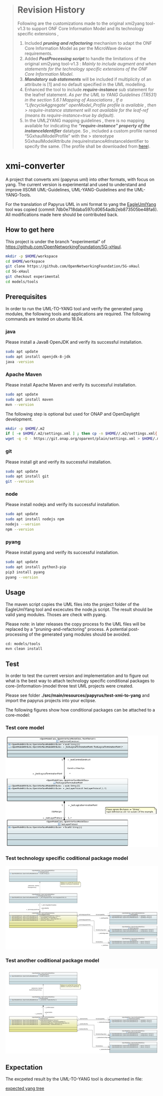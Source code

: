 > # Revision History 
> Following are the customizations made to the original xmi2yang tool-v1.3 to support ONF Core Information Model and its technology specific extensions ,
> 1.	Included _**pruning and refactoring**_ mechanism to adapt the ONF Core Information Model as per the MicroWave device requirements.
> 2.	Added _**PostProcessing script**_ to handle the limitations of the original xmi2yang tool-v1.3 : _Mainly to include augment and when statements for the technology specific extensions of the ONF Core Information Model_.
> 3.	_**Mandatory sub statements**_ will be included if multiplicity of an attribute is [1] and no default specified  in the UML modelling.
> 4.	Enhanced the tool to include _**require-instance**_ sub statement for the leafref statement. _As per the UML to YANG Guidelines (TR531) in the section 5.6.1 Mapping of Associations , If a “LifecycleAggregate” openModel_Profile profile is available , then > require-instance statement will not available for the leaf-ref (means its require-instance=true by default)._
> 5.	In the UML2YANG mapping guidelines , there is no mapping available for indicating the _**“require-instance” property of the instanceIdentifier**_ datatype. So , included a custom profile named “5GxhaulModelProfile” with the > stereotype 5GxhaulModelAttribute /requireInstanceAtInstanceIdentifier to specify the same. (The profile shall be downloaded from [here](https://github.com/OpenNetworkingFoundation/5G-xHaul/blob/experimental/models/tools/customProfiles/5GxhaulModelProfile.zip)).

# xmi-converter

A project that converts xmi (papyrus uml) into other formats, with focus on yang.
The current version is experimental and used to understand and improve IISOMI UML-Guidelines, UML-YANG-Guidelines and the UML-YANG-Tools.

For the translation of Papyrus UML in xmi format to yang the [EagleUmlYang](https://github.com/OpenNetworkingFoundation/EagleUmlYang) tool was copied (commit 7db0e718daba597cd0654adb2eb873505be48fa6). All modifications made here should be contributed back.

## How to get here

This project is under the branch "experimental" of https://github.com/OpenNetworkingFoundation/5G-xHaul.

```bash
mkdir -p $HOME/workspace
cd $HOME/workspace
git clone https://github.com/OpenNetworkingFoundation/5G-xHaul
cd 5G-xHaul
git checkout experimental
cd models/tools
```

## Prerequisites

In order to run the UML-TO-YANG tool and verify the generated yang modules, the following tools and applications are required.
The following commands are tested on ubuntu 18.04.

### java

Please install a Java8 OpenJDK and verify its successful installation.

```bash
sudo apt update
sudo apt install openjdk-8-jdk
java -version
```

### Apache Maven

Please install Apache Maven and verify its successful installation.

```bash
sudo apt update
sudo apt install maven
mvn --version
```

The following step is optional but used for ONAP and OpenDaylight development.

```bash
mkdir -p $HOME/.m2
if [ -e $HOME/.m2/settings.xml ] ; then cp -n $HOME//.m2/settings.xml{,.orig} ; fi
wget -q -O - https://git.onap.org/oparent/plain/settings.xml > $HOME/.m2/settings.xml
```

### git

Please install git and verify its successful installation.

```bash
sudo apt update
sudo apt install git
git --version
```

### node

Please install nodejs and verify its successful installation.

```bash
sudo apt update
sudo apt install nodejs npm
nodejs --version
npm --version
```

### pyang

Please install pyang and verify its successful installation.

```bash
sudo apt update
sudo apt install python3-pip
pip3 install pyang
pyang --version
```

## Usage

The maven script copies the UML files into the project folder of the EagleUmlYang tool and excecutes the node.js script.
The result should be valid yang modules. Thoses are check with pyang. 

Please note: in later releases the copy process fo the UML files will be replaced by a "pruning-and-refactoring" process.
A potential post-processing of the generated yang modules should be avoided. 

```bash
cd: models/tools
mvn clean install
```

## Test

In order to test the current version and implementation and to figure out what is the best way to attach technology specific conditional packages to core-(information-)model three test UML projects were created.

Please see folder **./src/main/resources/papyrus/test-xmi-to-yang** and import the papyrus projects into your eclipse.

The following figures show how conditional packages can be attached to a core-model:

### Test core model

![test-core-model](./docs/images/TestCoreModel.png "Test core model")

### Test technology specific coditional package model

![test-technology-specific-coditional-package-model](./docs/images/TestTechnologySpecificPac.png "Test technology specific coditional package model")

### Test another coditional package model

![test-another-coditional-package-model](./docs/images/TestAnotherPac.png "Test another coditional package model")

## Expectation

The excpeted result by the UML-TO-YANG tool is documented in file:

[expected yang tree](src/test/resources/expected.tree)
